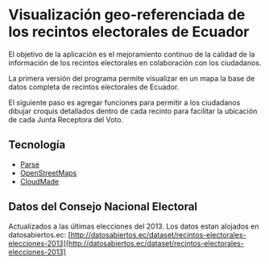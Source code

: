 Visualización geo-referenciada de los recintos electorales de Ecuador
=====================================================================
El objetivo de la aplicación es el mejoramiento continuo de la calidad de la información de los recintos electorales en colaboración con los ciudadanos.

La primera versión del programa permite visualizar en un mapa la base de datos completa de recintos electorales de Ecuador.

El siguiente paso es agregar funciones para permitir a los ciudadanos dibujar croquis detallados dentro de cada recinto para facilitar la ubicación de cada Junta Receptora del Voto.

Tecnología
----------
* [Parse](http://www.parse.com)
* [OpenStreetMaps](http://www.openstreetmaps.org)
* [CloudMade](https://www.cloudmade.com)

Datos del Consejo Nacional Electoral
------------------------------------
Actualizados a las últimas elecciones del 2013. Los datos estan alojados en datosabiertos.ec: [http://datosabiertos.ec/dataset/recintos-electorales-elecciones-2013](http://datosabiertos.ec/dataset/recintos-electorales-elecciones-2013)
